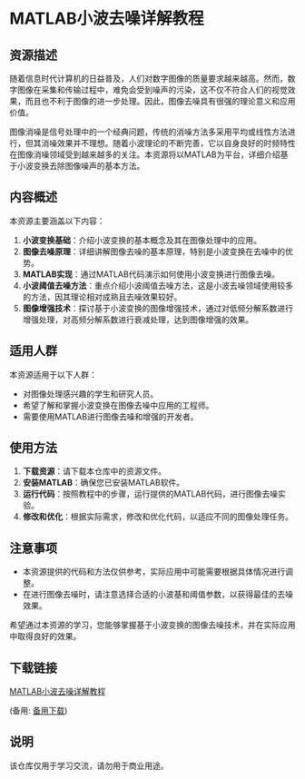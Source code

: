 # MATLAB小波去噪详解教程

## 资源描述

随着信息时代计算机的日益普及，人们对数字图像的质量要求越来越高。然而，数字图像在采集和传输过程中，难免会受到噪声的污染，这不仅不符合人们的视觉效果，而且也不利于图像的进一步处理。因此，图像去噪具有很强的理论意义和应用价值。

图像消噪是信号处理中的一个经典问题，传统的消噪方法多采用平均或线性方法进行，但其消噪效果并不理想。随着小波理论的不断完善，它以自身良好的时频特性在图像消噪领域受到越来越多的关注。本资源将以MATLAB为平台，详细介绍基于小波变换去除图像噪声的基本方法。

## 内容概述

本资源主要涵盖以下内容：

1. **小波变换基础**：介绍小波变换的基本概念及其在图像处理中的应用。
2. **图像去噪原理**：详细讲解图像去噪的基本原理，特别是小波变换在去噪中的优势。
3. **MATLAB实现**：通过MATLAB代码演示如何使用小波变换进行图像去噪。
4. **小波阈值去噪方法**：重点介绍小波阈值去噪方法，这是小波去噪领域使用较多的方法，因其理论相对成熟且去噪效果较好。
5. **图像增强技术**：探讨基于小波变换的图像增强技术，通过对低频分解系数进行增强处理，对高频分解系数进行衰减处理，达到图像增强的效果。

## 适用人群

本资源适用于以下人群：

- 对图像处理感兴趣的学生和研究人员。
- 希望了解和掌握小波变换在图像去噪中应用的工程师。
- 需要使用MATLAB进行图像去噪和增强的开发者。

## 使用方法

1. **下载资源**：请下载本仓库中的资源文件。
2. **安装MATLAB**：确保您已安装MATLAB软件。
3. **运行代码**：按照教程中的步骤，运行提供的MATLAB代码，进行图像去噪实验。
4. **修改和优化**：根据实际需求，修改和优化代码，以适应不同的图像处理任务。

## 注意事项

- 本资源提供的代码和方法仅供参考，实际应用中可能需要根据具体情况进行调整。
- 在进行图像去噪时，请注意选择合适的小波基和阈值参数，以获得最佳的去噪效果。

希望通过本资源的学习，您能够掌握基于小波变换的图像去噪技术，并在实际应用中取得良好的效果。

## 下载链接
[MATLAB小波去噪详解教程](https://pan.quark.cn/s/ea1e792a0fbd) 

(备用: [备用下载](https://pan.baidu.com/s/1sVNOhI258I66xfR5iTgmKg?pwd=9hqf))

## 说明

该仓库仅用于学习交流，请勿用于商业用途。
